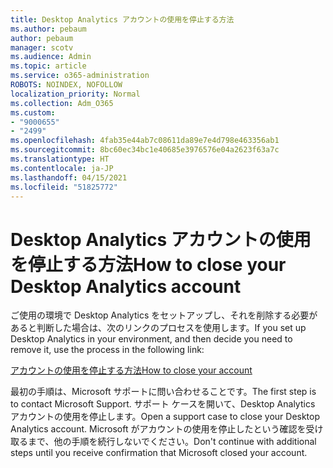 ```yaml
---
title: Desktop Analytics アカウントの使用を停止する方法
ms.author: pebaum
author: pebaum
manager: scotv
ms.audience: Admin
ms.topic: article
ms.service: o365-administration
ROBOTS: NOINDEX, NOFOLLOW
localization_priority: Normal
ms.collection: Adm_O365
ms.custom:
- "9000655"
- "2499"
ms.openlocfilehash: 4fab35e44ab7c08611da89e7e4d798e463356ab1
ms.sourcegitcommit: 8bc60ec34bc1e40685e3976576e04a2623f63a7c
ms.translationtype: HT
ms.contentlocale: ja-JP
ms.lasthandoff: 04/15/2021
ms.locfileid: "51825772"
---
```

# <a name="how-to-close-your-desktop-analytics-account"></a><span data-ttu-id="f45d8-102">Desktop Analytics アカウントの使用を停止する方法</span><span class="sxs-lookup"><span data-stu-id="f45d8-102">How to close your Desktop Analytics account</span></span>

<span data-ttu-id="f45d8-103">ご使用の環境で Desktop Analytics をセットアップし、それを削除する必要があると判断した場合は、次のリンクのプロセスを使用します。</span><span class="sxs-lookup"><span data-stu-id="f45d8-103">If you set up Desktop Analytics in your environment, and then decide you need to remove it, use the process in the following link:</span></span>

[<span data-ttu-id="f45d8-104">アカウントの使用を停止する方法</span><span class="sxs-lookup"><span data-stu-id="f45d8-104">How to close your account</span></span>](https://docs.microsoft.com/configmgr/desktop-analytics/account-close)

<span data-ttu-id="f45d8-105">最初の手順は、Microsoft サポートに問い合わせることです。</span><span class="sxs-lookup"><span data-stu-id="f45d8-105">The first step is to contact Microsoft Support.</span></span> <span data-ttu-id="f45d8-106">サポート ケースを開いて、Desktop Analytics アカウントの使用を停止します。</span><span class="sxs-lookup"><span data-stu-id="f45d8-106">Open a support case to close your Desktop Analytics account.</span></span> <span data-ttu-id="f45d8-107">Microsoft がアカウントの使用を停止したという確認を受け取るまで、他の手順を続行しないでください。</span><span class="sxs-lookup"><span data-stu-id="f45d8-107">Don't continue with additional steps until you receive confirmation that Microsoft closed your account.</span></span>